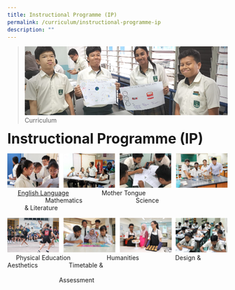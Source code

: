 ```yaml
---
title: Instructional Programme (IP)
permalink: /curriculum/instructional-programme-ip
description: ""
---
```

>![](/images/Curriculum/Curriculum.jpg)
>Curriculum

**<font size=6>Instructional Programme (IP)</font>**

![](/images/Curriculum/Subjects%201.png)
&nbsp;&nbsp;&nbsp;&nbsp;&nbsp;&nbsp;[English Language](https://moe-sengkangsec-staging.netlify.app/curriculum/instructional-programme-ip/english-language-and-literature-department)&nbsp;&nbsp;&nbsp;&nbsp;&nbsp;&nbsp;&nbsp;&nbsp;&nbsp;&nbsp;&nbsp;&nbsp;&nbsp;&nbsp;&nbsp;&nbsp;&nbsp;&nbsp;&nbsp;Mother Tongue &nbsp;&nbsp;&nbsp;&nbsp;&nbsp;&nbsp;&nbsp;&nbsp;&nbsp;&nbsp;&nbsp;&nbsp;&nbsp;&nbsp;&nbsp;&nbsp;&nbsp;&nbsp;&nbsp;&nbsp;&nbsp;&nbsp;Mathematics&nbsp;&nbsp;&nbsp;&nbsp;&nbsp;&nbsp;&nbsp;&nbsp;&nbsp;&nbsp;&nbsp;&nbsp;&nbsp;&nbsp;&nbsp;&nbsp;&nbsp;&nbsp;&nbsp;&nbsp;&nbsp;&nbsp;&nbsp;&nbsp;&nbsp;&nbsp;&nbsp;&nbsp;&nbsp;&nbsp;&nbsp;Science<br>&nbsp;&nbsp;&nbsp;&nbsp;&nbsp;&nbsp;&nbsp;&nbsp;&nbsp; & Literature

![](/images/Curriculum/Subjects%202.png)
&nbsp;&nbsp;&nbsp;&nbsp;&nbsp;Physical Education&nbsp;&nbsp;&nbsp;&nbsp;&nbsp;&nbsp;&nbsp;&nbsp;&nbsp;&nbsp;&nbsp;&nbsp;&nbsp;&nbsp;&nbsp;&nbsp;&nbsp;&nbsp;&nbsp;&nbsp;  Humanities &nbsp;&nbsp;&nbsp;&nbsp;&nbsp;&nbsp;&nbsp;&nbsp;&nbsp;&nbsp;&nbsp;&nbsp;&nbsp;&nbsp;&nbsp;&nbsp;&nbsp;&nbsp; &nbsp;Design & Aesthetics  &nbsp;&nbsp;&nbsp;&nbsp;&nbsp;&nbsp;&nbsp;&nbsp;&nbsp;&nbsp;&nbsp;&nbsp;&nbsp;&nbsp;&nbsp;&nbsp;&nbsp;Timetable & <br>&nbsp;&nbsp;&nbsp;&nbsp;&nbsp;&nbsp;&nbsp;&nbsp;&nbsp;&nbsp;&nbsp;&nbsp;&nbsp;&nbsp;&nbsp;&nbsp;&nbsp;&nbsp;&nbsp;&nbsp;&nbsp;&nbsp;&nbsp;&nbsp;&nbsp;&nbsp;&nbsp;&nbsp;&nbsp;&nbsp;&nbsp;&nbsp;&nbsp;&nbsp;&nbsp;&nbsp;&nbsp;&nbsp;&nbsp;&nbsp;&nbsp;&nbsp;&nbsp;&nbsp;&nbsp;&nbsp;&nbsp;&nbsp;&nbsp;&nbsp;&nbsp;&nbsp;&nbsp;&nbsp;&nbsp;&nbsp;&nbsp;&nbsp;&nbsp;&nbsp;&nbsp;&nbsp;&nbsp;&nbsp;&nbsp;&nbsp;&nbsp;&nbsp;&nbsp;&nbsp;&nbsp;&nbsp;&nbsp;&nbsp;&nbsp;&nbsp;&nbsp;&nbsp;&nbsp;&nbsp;&nbsp;&nbsp;&nbsp;&nbsp;&nbsp;&nbsp;&nbsp;&nbsp;&nbsp;&nbsp;&nbsp;&nbsp;&nbsp;&nbsp;&nbsp;&nbsp;&nbsp;&nbsp;&nbsp;&nbsp;&nbsp;&nbsp;&nbsp;&nbsp;&nbsp;&nbsp;&nbsp;&nbsp;&nbsp;&nbsp;&nbsp;&nbsp;&nbsp;&nbsp;&nbsp;&nbsp;&nbsp;&nbsp;&nbsp;&nbsp;&nbsp;&nbsp;&nbsp;&nbsp;&nbsp;&nbsp;&nbsp;&nbsp;&nbsp;&nbsp;&nbsp;&nbsp;&nbsp;&nbsp;&nbsp;&nbsp;&nbsp;&nbsp;&nbsp;&nbsp;&nbsp;&nbsp;&nbsp;&nbsp;&nbsp;&nbsp;&nbsp;&nbsp;&nbsp;&nbsp;&nbsp;&nbsp;&nbsp;&nbsp;&nbsp;&nbsp;&nbsp;&nbsp;Assessment